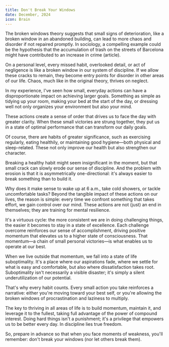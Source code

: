 ```yaml
---
title: Don't Break Your Windows
date: December, 2024
icon: Brain
---
```


The broken windows theory suggests that small signs of deterioration, like a broken window in an abandoned building, can lead to more chaos and disorder if not repaired promptly. In sociology, a compelling example could be the hypothesis that the accumulation of trash on the streets of Barcelona might have contributed to an increase in crime (article).

On a personal level, every missed habit, overlooked detail, or act of negligence is like a broken window in our system of discipline. If we allow these cracks to remain, they become entry points for disorder in other areas of our life. Chaos, much like in the original theory, thrives on neglect.

In my experience, I've seen how small, everyday actions can have a disproportionate impact on achieving larger goals. Something as simple as tidying up your room, making your bed at the start of the day, or dressing well not only organizes your environment but also your mind.

These actions create a sense of order that drives us to face the day with greater clarity. When these small victories are strung together, they put us in a state of optimal performance that can transform our daily goals.

Of course, there are habits of greater significance, such as exercising regularly, eating healthily, or maintaining good hygiene—both physical and sleep-related. These not only improve our health but also strengthen our character.

Breaking a healthy habit might seem insignificant in the moment, but that small crack can slowly erode our sense of discipline. And the problem with erosion is that it is asymmetrically one-directional: it's always easier to break something than to build it.

Why does it make sense to wake up at 6 a.m., take cold showers, or tackle uncomfortable tasks? Beyond the tangible impact of these actions on our lives, the reason is simple: every time we confront something that takes effort, we gain control over our mind. These actions are not (just) an end in themselves; they are training for mental resilience.

It's a virtuous cycle: the more consistent we are in doing challenging things, the easier it becomes to stay in a state of excellence. Each challenge overcome reinforces our sense of accomplishment, driving positive momentum that elevates us to a higher state of consciousness. That momentum—a chain of small personal victories—is what enables us to operate at our best.

When we live outside that momentum, we fall into a state of life suboptimality. It's a place where our aspirations fade, where we settle for what is easy and comfortable, but also where dissatisfaction takes root. Suboptimality isn't necessarily a visible disaster; it's simply a silent underutilization of our potential.

That's why every habit counts. Every small action you take reinforces a narrative: either you're moving toward your best self, or you're allowing the broken windows of procrastination and laziness to multiply.

The key to thriving in all areas of life is to build momentum, maintain it, and leverage it to the fullest, taking full advantage of the power of compound interest. Doing hard things isn't a punishment; it's a privilege that empowers us to be better every day. In discipline lies true freedom.

So, prepare in advance so that when you face moments of weakness, you'll remember: don't break your windows (nor let others break them).